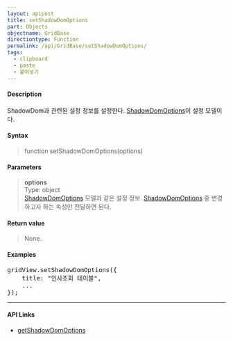 ```yaml
---
layout: apipost
title: setShadowDomOptions
part: Objects
objectname: GridBase
directiontype: Function
permalink: /api/GridBase/setShadowDomOptions/
tags:
  - clipboard
  - paste
  - 붙여넣기
---
```



#### Description

 ShadowDom과 관련된 설정 정보를 설정한다. [ShadowDomOptions](/api/types/ShadowDomOptions/)이 설정 모델이다.

#### Syntax

> function setShadowDomOptions(options)

#### Parameters

> **options**  
> Type: object  
> [ShadowDomOptions](/api/types/ShadowDomOptions/) 모델과 같은 설정 정보. [ShadowDomOptions](/api/types/ShadowDomOptions/) 중 변경하고자 하는 속성만 전달하면 된다.    

#### Return value

> None.

#### Examples 

<pre class="prettyprint">
gridView.setShadowDomOptions({
    title: "인사조회 테이블",
    ...
});
</pre>

---

#### API Links

* [getShadowDomOptions](/api/GridBase/getShadowDomOptions)

